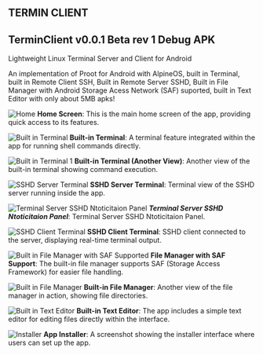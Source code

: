 ## TERMIN CLIENT

## TerminClient v0.0.1 Beta rev 1 Debug APK

Lightweight Linux Terminal Server and Client for Android
 
An implementation of Proot for Android with AlpineOS, built in Terminal, built in Remote Client SSH, Built in Remote Server SSHD, Built in File Manager with Android Storage Acess Network (SAF) suported, built in Text Editor with only about 5MB apks!


![Home](https://raw.githubusercontent.com/hayinfx/terminclient-release/refs/heads/main/img/Screenshot_2024-10-09-09-44-19-309_com.hayinfx.terminclient.jpg "Home")
**Home Screen**: This is the main home screen of the app, providing quick access to its features.

![Built in Terminal](https://raw.githubusercontent.com/hayinfx/terminclient-release/refs/heads/main/img/Screenshot_2024-10-09-09-45-17-730_com.hayinfx.terminclient.jpg "Built in Terminal")
**Built-in Terminal**: A terminal feature integrated within the app for running shell commands directly.

![Built in Terminal 1](https://raw.githubusercontent.com/hayinfx/terminclient-release/refs/heads/main/img/Screenshot_2024-10-09-09-45-38-810_com.hayinfx.terminclient.jpg "Built in Terminal 1")
**Built-in Terminal (Another View)**: Another view of the built-in terminal showing command execution.

![SSHD Server Terminal](https://raw.githubusercontent.com/hayinfx/terminclient-release/refs/heads/main/img/Screenshot_2024-10-09-09-47-44-749_com.hayinfx.terminclient.jpg "SSHD Server Terminal")
**SSHD Server Terminal**: Terminal view of the SSHD server running inside the app.

![Terminal Server SSHD Ntoticitaion Panel](https://raw.githubusercontent.com/hayinfx/terminclient-release/refs/heads/main/img/Screenshot_2024-10-10-08-06-02-652_com.hayinfx.terminclient.debug.jpg "Terminal Server SSHD Ntoticitaion Panel")
***Terminal Server SSHD Ntoticitaion Panel***: Terminal Server SSHD Ntoticitaion Panel.

![SSHD Client Terminal](https://raw.githubusercontent.com/hayinfx/terminclient-release/refs/heads/main/img/Screenshot_2024-10-09-09-48-18-241_com.hayinfx.terminclient.jpg "SSHD Client Terminal")
**SSHD Client Terminal**: SSHD client connected to the server, displaying real-time terminal output.

![Built in File Manager with SAF Supported](https://raw.githubusercontent.com/hayinfx/terminclient-release/refs/heads/main/img/Screenshot_2024-10-09-09-49-02-794_android.jpg "Built in File Manager with SAF Supported")
**File Manager with SAF Support**: The built-in file manager supports SAF (Storage Access Framework) for easier file handling.

![Built in File Manager](https://raw.githubusercontent.com/hayinfx/terminclient-release/refs/heads/main/img/Screenshot_2024-10-09-09-49-09-938_com.hayinfx.terminclient.jpg "Built in File Manager")
**Built-in File Manager**: Another view of the file manager in action, showing file directories.

![Built in Text Editor](https://raw.githubusercontent.com/hayinfx/terminclient-release/refs/heads/main/img/Screenshot_2024-10-09-09-49-58-804_com.hayinfx.terminclient.jpg "Built in Text Editor")
**Built-in Text Editor**: The app includes a simple text editor for editing files directly within the interface.

![Installer](https://raw.githubusercontent.com/hayinfx/terminclient-release/refs/heads/main/img/Screenshot_2024-10-09-09-44-29-623_com.hayinfx.terminclient.jpg "Installer")
**App Installer**: A screenshot showing the installer interface where users can set up the app.